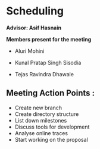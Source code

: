 # Scheduling

**Advisor: Asif Hasnain**

**Members present for the meeting**

* Aluri Mohini 

* Kunal Pratap Singh Sisodia

* Tejas Ravindra Dhawale


## Meeting Action Points :
  * Create new branch
  * Create directory structure
  * List down milestones
  * Discuss tools for development
  * Analyse online traces
  * Start working on the proposal


